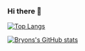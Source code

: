 ### Hi there 👋
[![Top Langs](https://github-readme-stats.vercel.app/api/top-langs/?username=beelarr&layout=compact&theme=city_lights)](https://github.com/anuraghazra/github-readme-stats)


[![Bryons's GitHub stats](https://github-readme-stats.vercel.app/api?username=beelarr&count_private=true&show_icons=true&theme=city_lights&hide=contribs)](https://github.com/anuraghazra/github-readme-stats)


<!--
**beelarr/beelarr** is a ✨ _special_ ✨ repository because its `README.md` (this file) appears on your GitHub profile.

Here are some ideas to get you started:

- 🔭 I’m currently working on ...
- 🌱 I’m currently learning ...
- 👯 I’m looking to collaborate on ...
- 🤔 I’m looking for help with ...
- 💬 Ask me about ...
- 📫 How to reach me: ...
- 😄 Pronouns: ...
- ⚡ Fun fact: ...
-->
